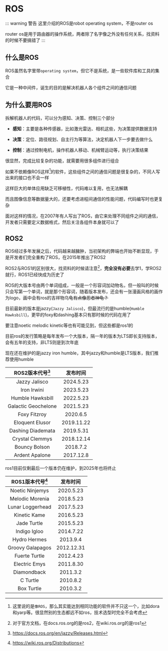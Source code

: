 # ROS
::: warning 警告
这里介绍的ROS是robot operating system，不是router os

router os是用于路由器的操作系统，两者除了名字像之外没有任何关系，找资料的时候不要搞错了
:::

## 什么是ROS
ROS虽然名字里带`operating system`，但它不是系统，是一些软件库和工具的集合

它是一种中间件，诞生的目的是解决机器人各个组件之间的通信问题

## 为什么要用ROS
拆解机器人的代码，可以分为感知、决策、控制三个部分

- **感知**：主要是各种传感器，比如激光雷达、相机这些，为决策提供数据支持

- **决策**：定位、路径规划、自主行为等算法，决定机器人下一步要去做什么

- **控制**：通过控制电机，操作机器人移动、机械臂运动等，执行决策结果

很显然，完成比较复杂的功能，就需要用很多组件进行组合

如果不依赖像ROS这样[^1]的软件，这些组件之间的通信问题是很复杂的，不同人写出来的接口也不会一样

这样巨大的单体应用缺乏可移植性，代码难以复用，也无法解耦

而且图像信息等数据量大的，还要考虑进程间通信的性能问题，代码编写时也更复杂

面对这样的情况，在2007年有人写出了ROS，由它来处理不同组件之间的通信，开发者只需要定义数据格式，然后关注各组件本身就可以了

[^1]: 这里说的是`像ROS`，那么其实能达到相同功能的软件并不只这一个，比如dora和yarp等。很显然别的生态都远不如ros，技术选型时完全不会考虑

## ROS2
ROS经过多年发展之后，代码越来越臃肿，当初架构的弊端也开始不断显现，于是开发者们完全重构了ROS，在2015年推出了ROS2

ROS2与ROS1的区别很大，找资料的时候请注意[^2]，**完全没有必要**去学1，学ROS2就行，ROS1已经快成为历史了

[^2]: 对于官方文档，在docs.ros.org的是ros2，在wiki.ros.org的是ros1

ROS的大版本号由两个单词组成，一般是一个形容词加动物名，但一般叫的时候只会写第一个单词，就是那个形容词，随着版本发布，还会有一张漫画风格的画作为logo，画中会有ros的吉祥物乌龟~~有点像忍者神龟？~~

目前最新的版本是jazzy(`Jazzy Jalisco`)，但最流行的是humble(`Humble Hawksbill`)，更早的foxy和dashing基本只有那时候的代码在用了

要注意noetic melodic kinetic等也有可能见到，但这些都是ros1的

目前ros的发行策略是每年发布一个大版本，隔一年的版本为LTS即长支持版本，会有五年的支持，非LTS则是到次年底

现在还在维护的是jazzy iron humble，其中jazzy和humble是LTS版本，我们推荐使用humble

|ROS2版本代号[^3]|发布时间|
|:-:|:-:|
|Jazzy Jalisco|2024.5.23|
|Iron Irwini|2023.5.23|
|Humble Hawksbill|2022.5.23|
|Galactic Geochelone|2021.5.23|
|Foxy Fitzroy|2020.6.5|
|Eloquent Elusor|2019.11.22|
|Dashing Diademata|2019.5.31|
|Crystal Clemmys|2018.12.14|
|Bouncy Bolson|2018.7.2|
|Ardent Apalone|2017.12.8|

[^3]: https://docs.ros.org/en/jazzy/Releases.html

ros1目前仅剩最后一个版本仍在维护，到2025年也将终止

|ROS1版本代号[^4]|发布时间|
|:-:|:-:|
|Noetic Ninjemys|2020.5.23|
|Melodic Morenia|2018.5.23|
|Lunar Loggerhead|2017.5.23|
|Kinetic Kame|2016.5.23|
|Jade Turtle|2015.5.23|
|Indigo Igloo|2014.7.22|
|Hydro Hermes|2013.9.4|
|Groovy Galapagos|2012.12.31|
|Fuerte Turtle|2012.4.23|
|Electric Emys|2011.8.30|
|Diamondback|2011.3.2|
|C Turtle|2010.8.2|
|Box Turtle|2010.3.2|

[^4]: https://wiki.ros.org/Distributions